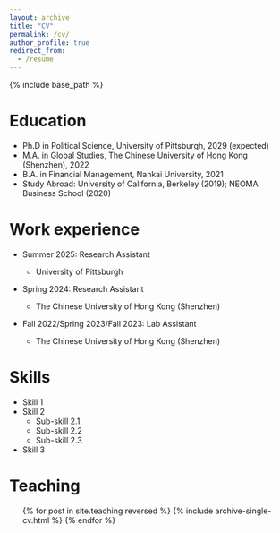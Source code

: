 ```yaml
---
layout: archive
title: "CV"
permalink: /cv/
author_profile: true
redirect_from:
  - /resume
---
```


{% include base_path %}

Education
======
* Ph.D in Political Science, University of Pittsburgh, 2029 (expected)
* M.A. in Global Studies, The Chinese University of Hong Kong (Shenzhen), 2022
* B.A. in Financial Management, Nankai University, 2021
* Study Abroad: University of California, Berkeley (2019); NEOMA Business School (2020)

Work experience
======
* Summer 2025: Research Assistant 
  * University of Pittsburgh 

* Spring 2024: Research  Assistant
  * The Chinese University of Hong Kong (Shenzhen)

* Fall 2022/Spring 2023/Fall 2023: Lab Assistant
  * The Chinese University of Hong Kong (Shenzhen)
  
Skills
======
* Skill 1
* Skill 2
  * Sub-skill 2.1
  * Sub-skill 2.2
  * Sub-skill 2.3
* Skill 3
  
Teaching
======
  <ul>{% for post in site.teaching reversed %}
    {% include archive-single-cv.html %}
  {% endfor %}</ul>
